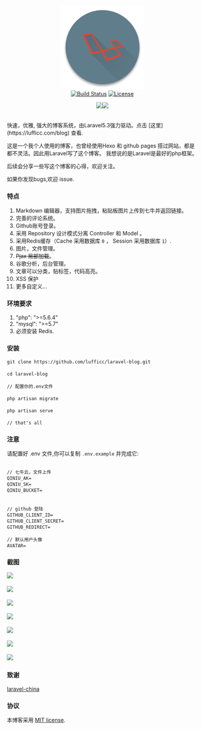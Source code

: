 <p align="center">
  <img src="images/logo.png" alt="Laravel blog: fast and powerful!" width="223">
  <br>
  <a href="https://travis-ci.org/laravel/framework"><img src="https://travis-ci.org/laravel/framework.svg" alt="Build Status"></a>
  <a href="https://packagist.org/packages/laravel/framework"><img src="https://poser.pugx.org/laravel/framework/license.svg" alt="License"></a>
</p>

<p align="center">
<img src="https://static.lufficc.com/image/6e349fb9cbb7ec3813569724fee36e8a.jpeg"  width="500"><img src="https://static.lufficc.com/image/0ed12f108e87a8cb8ec5a3bd0d364baa.jpeg"   width="500">
<p>

<br>
快速，优雅,  强大的博客系统，由Laravel5.3强力驱动。点击 [这里](https://lufficc.com/blog) 查看.

这是一个我个人使用的博客，也曾经使用Hexo 和 github pages 搭过网站，都是都不灵活。因此用Laravel写了这个博客。
我想说的是Laravel是最好的php框架。

后续会分享一些写这个博客的心得，欢迎关注。

如果你发现bugs,欢迎 issue.

### 特点

1. Markdown 编辑器，支持图片拖拽，粘贴板图片上传到七牛并返回链接。
1. 完善的评论系统。
1. Github账号登录。
1. 采用 Repository 设计模式分离 Controller 和 Model 。
1. 采用Redis缓存（Cache 采用数据库 `0` ， Session 采用数据库 `1`）.
1. 图片，文件管理。
1. ~~Pjax 局部加载~~。
1. 谷歌分析，后台管理。
1. 文章可以分类，贴标签，代码高亮。 
1. XSS 保护
1. 更多自定义...
 
### 环境要求

1. "php": ">=5.6.4"
1. "mysql": ">=5.7"
1. 必须安装 Redis.

### 安装

```
git clone https://github.com/lufficc/laravel-blog.git

cd laravel-blog

// 配置你的.env文件

php artisan migrate

php artisan serve

// that's all

```



### 注意

请配置好 .env 文件,你可以复制 `.env.example` 并完成它:
```

// 七牛云，文件上传
QINIU_AK= 
QINIU_SK=
QINIU_BUCKET=


// github 登陆
GITHUB_CLIENT_ID=
GITHUB_CLIENT_SECRET=
GITHUB_REDIRECT=

// 默认用户头像
AVATAR=

```


### 截图


<img src="https://static.lufficc.com/image/76e6dc58db7b497e9a6e1adab447b2df.jpeg" >
<br><br>
<img src="https://static.lufficc.com/image/b3e71ec1f7a6ada81985540e5b7aed48.jpeg" >
<br><br>
<img src="https://static.lufficc.com/image/5da149dba4f57db2d6b45079f2911dcd.jpeg" >
<br><br>
<img src="https://static.lufficc.com/image/85ac3814b42a1fe97ac0d97d88f28cb0.jpeg" >
<br><br>
<img src="https://static.lufficc.com/image/863db4bf6604dd1e6196799b130f1276.jpeg" >
<br><br>
<img src="https://static.lufficc.com/image/773ac32bff0373f0028ec801e812c07e.jpeg" >
<br><br>
<img src="https://static.lufficc.com/image/9d1a2c7a3c97a29440c7def9868c1f38.jpeg" >



### 致谢

[laravel-china](https://laravel-china.org/)

### 协议

本博客采用  [MIT license](http://opensource.org/licenses/MIT).
